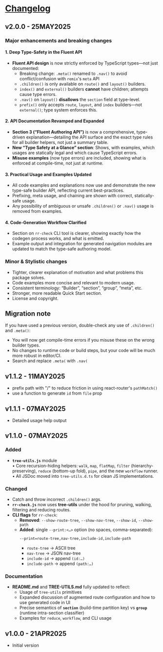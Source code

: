 # [Changelog](https://github.com/million-views/packages/commits/main/rr-builder)

## v2.0.0 - 25MAY2025

### **Major enhancements and breaking changes**

#### **1. Deep Type-Safety in the Fluent API**

- **Fluent API design** is now strictly enforced by TypeScript types—not just
  documented:
  - Breaking change: `.meta()` renamed to `.nav()` to avoid conflict/confusion
    with `remix`'s `meta` API
  - `.children()` is only available on `route()` and `layout()` builders.
  - `index()` and `external()` builders **cannot** have children; attempts cause
    type errors.
  - `.nav()` on `layout()` **disallows** the `section` field at type-level.
  - `prefix()` only accepts `route`, `layout`, and `index` builders—not
    `external()`; type system enforces this.

#### **2. API Documentation Revamped and Expanded**

- **Section 3 (“Fluent Authoring API”)** is now a comprehensive, type-driven
  explanation—detailing the API surface and the exact type rules for all builder
  helpers, not just a summary table.
- **New “Type Safety at a Glance” section**: Shows, with examples, which usages
  are statically legal and which cause TypeScript errors.
- **Misuse examples** (now type errors) are included, showing what is enforced
  at compile-time, not just at runtime.

#### **3. Practical Usage and Examples Updated**

- All code examples and explanations now use and demonstrate the new type-safe
  builder API, reflecting current best-practices.
- Prefixing, meta usage, and chaining are shown with correct, statically-safe
  usage.
- Any possibility of ambiguous or unsafe `.children()` or `.nav()` usage is
  removed from examples.

#### **4. Code-Generation Workflow Clarified**

- Section on `rr-check` CLI tool is clearer, showing exactly how the codegen
  process works, and what is emitted.
- Example output and integration for generated navigation modules are updated to
  match the type-safe authoring model.

### **Minor & Stylistic changes**

- Tighter, clearer explanation of motivation and what problems this package
  solves.
- Code examples more concise and relevant to modern usage.
- Consistent terminology: “Builder”, “section”, “group”, “meta”, etc.
- Stronger, more readable Quick Start section.
- License and copyright.

## **Migration note**

If you have used a previous version, double-check any use of `.children()` and
`.meta()`:

- You will now get compile-time errors if you misuse these on the wrong builder
  types.
- No changes to runtime code or build steps, but your code will be much more
  robust in editor/CI.
- Search and replace `.meta(` with `.nav(`

## v1.1.2 - 11MAY2025

- prefix path with "/" to reduce friction in using react-router's `pathMatch()`
- use a function to generate `id` from `file` prop

## v1.1.1 - 07MAY2025

- Detailed usage help output

## v1.1.0 - 07MAY2025

### Added

- **`tree-utils.js`** module\
  • Core recursion-hiding helpers: `walk`, `map`, `flatMap`, `filter`
  (hierarchy-preserving), `reduce` (bottom-up fold), `pipe`, and the new
  `workflow` runner.\
  • All JSDoc moved into `tree-utils.d.ts` for clean JS implementations.

### Changed

- Catch and throw incorrect `.children()` args.
- **`rr-check.js`** now uses **tree-utils** under the hood for pruning, walking,
  filtering and reducing routes.
- **CLI flags** for `rr-check`:
  - **Removed**: `--show-route-tree`, `--show-nav-tree`, `--show-id`,
    `--show-path`
  - **Added**: single `--print:<…>` option (no spaces, comma-separated):
    ```bash
    --print=route-tree,nav-tree,include-id,include-path
    ```
    - `route-tree` → ASCII tree
    - `nav-tree` → JSON nav-tree
    - `include-id` → append `(id:…)`
    - `include-path` → append `(path:…)`

### Documentation

- **README.md** and **TREE-UTILS.md** fully updated to reflect:
  - Usage of `tree-utils` primitives
  - Expanded discussion of augmented route configuration and how to use
    generated code in UI
  - Precise semantics of **`section`** (build-time partition key) vs **`group`**
    (runtime intra-section classifier)
  - Examples for `reduce`, `workflow`, and CLI usage

## v1.0.0 - 21APR2025

- Initial version
